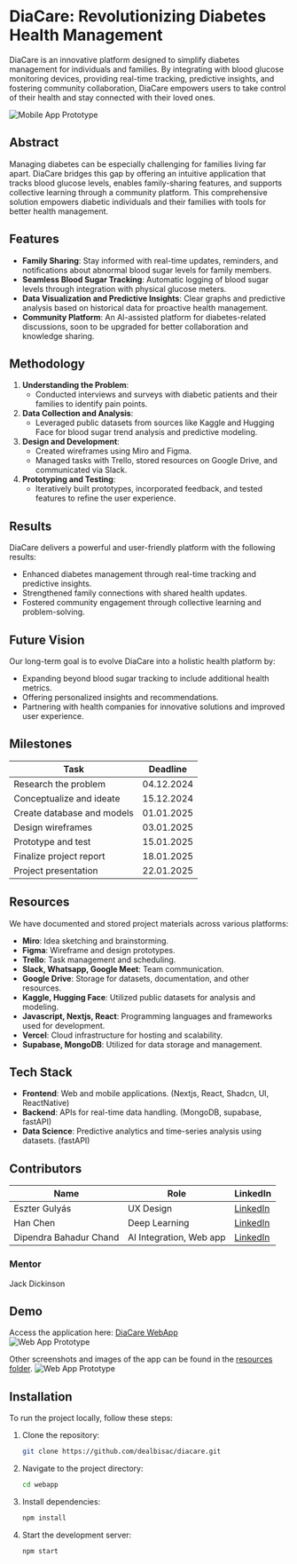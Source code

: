 # DiaCare: Revolutionizing Diabetes Health Management

DiaCare is an innovative platform designed to simplify diabetes management for individuals and families. By integrating with blood glucose monitoring devices, providing real-time tracking, predictive insights, and fostering community collaboration, DiaCare empowers users to take control of their health and stay connected with their loved ones.

![Mobile App Prototype](resources/mobile.png)

## Abstract

Managing diabetes can be especially challenging for families living far apart. DiaCare bridges this gap by offering an intuitive application that tracks blood glucose levels, enables family-sharing features, and supports collective learning through a community platform. This comprehensive solution empowers diabetic individuals and their families with tools for better health management.

## Features

- **Family Sharing**: Stay informed with real-time updates, reminders, and notifications about abnormal blood sugar levels for family members.
- **Seamless Blood Sugar Tracking**: Automatic logging of blood sugar levels through integration with physical glucose meters.
- **Data Visualization and Predictive Insights**: Clear graphs and predictive analysis based on historical data for proactive health management.
- **Community Platform**: An AI-assisted platform for diabetes-related discussions, soon to be upgraded for better collaboration and knowledge sharing.

## Methodology

1. **Understanding the Problem**:
   - Conducted interviews and surveys with diabetic patients and their families to identify pain points.
2. **Data Collection and Analysis**:
   - Leveraged public datasets from sources like Kaggle and Hugging Face for blood sugar trend analysis and predictive modeling.
3. **Design and Development**:
   - Created wireframes using Miro and Figma.
   - Managed tasks with Trello, stored resources on Google Drive, and communicated via Slack.
4. **Prototyping and Testing**:
   - Iteratively built prototypes, incorporated feedback, and tested features to refine the user experience.

## Results

DiaCare delivers a powerful and user-friendly platform with the following results:
- Enhanced diabetes management through real-time tracking and predictive insights.
- Strengthened family connections with shared health updates.
- Fostered community engagement through collective learning and problem-solving.

## Future Vision

Our long-term goal is to evolve DiaCare into a holistic health platform by:
- Expanding beyond blood sugar tracking to include additional health metrics.
- Offering personalized insights and recommendations.
- Partnering with health companies for innovative solutions and improved user experience.

## Milestones

| Task                         | Deadline      |
|------------------------------|---------------|
| Research the problem         | 04.12.2024    |
| Conceptualize and ideate     | 15.12.2024    |
| Create database and models   | 01.01.2025    |
| Design wireframes            | 03.01.2025    |
| Prototype and test           | 15.01.2025    |
| Finalize project report      | 18.01.2025    |
| Project presentation         | 22.01.2025    |

## Resources

We have documented and stored project materials across various platforms:
- **Miro**: Idea sketching and brainstorming.
- **Figma**: Wireframe and design prototypes.
- **Trello**: Task management and scheduling.
- **Slack, Whatsapp, Google Meet**: Team communication.
- **Google Drive**: Storage for datasets, documentation, and other resources.
- **Kaggle, Hugging Face**: Utilized public datasets for analysis and modeling.
- **Javascript, Nextjs, React**: Programming languages and frameworks used for development.
- **Vercel**: Cloud infrastructure for hosting and scalability.
- **Supabase, MongoDB**: Utilized for data storage and management.

## Tech Stack

- **Frontend**: Web and mobile applications. (Nextjs, React, Shadcn, UI, ReactNative)
- **Backend**: APIs for real-time data handling. (MongoDB, supabase, fastAPI)
- **Data Science**: Predictive analytics and time-series analysis using datasets. (fastAPI)

## Contributors

| Name                    | Role                       | LinkedIn  |
|-------------------------|----------------------------|-----------|
| Eszter Gulyás           | UX Design                 | [LinkedIn](https://www.linkedin.com/in/eszterguly%C3%A1s/) |
| Han Chen                | Deep Learning             | [LinkedIn](https://www.linkedin.com/in/hannah-a9a4a7273/) |
| Dipendra Bahadur Chand  | AI Integration, Web app   | [LinkedIn](https://www.linkedin.com/in/dealbisac/) |

### Mentor
Jack Dickinson

## Demo

Access the application here: [DiaCare WebApp](https://diacare-techlabs.vercel.app/)  
![Web App Prototype](resources/home.png)

Other screenshots and images of the app can be found in the [resources folder](https://github.com/dealbisac/diacare/tree/main/resources).
![Web App Prototype](resources/dashboard.png)

## Installation

To run the project locally, follow these steps:
1. Clone the repository:
   ```bash
   git clone https://github.com/dealbisac/diacare.git

2. Navigate to the project directory:
   ```bash
   cd webapp

3. Install dependencies:
   ```bash
   npm install

4. Start the development server:
   ```bash
   npm start
   
